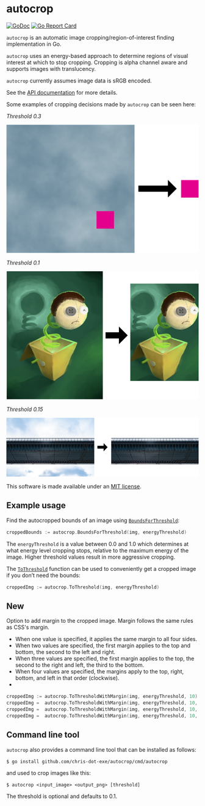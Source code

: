 # autocrop

[![GoDoc](https://godoc.org/github.com/mandykoh/autocrop?status.svg)](https://godoc.org/github.com/mandykoh/autocrop)
[![Go Report Card](https://goreportcard.com/badge/github.com/mandykoh/autocrop)](https://goreportcard.com/report/github.com/mandykoh/autocrop)

`autocrop` is an automatic image cropping/region-of-interest finding implementation in Go.

`autocrop` uses an energy-based approach to determine regions of visual interest at which to stop cropping. Cropping is alpha channel aware and supports images with translucency.

`autocrop` currently assumes image data is sRGB encoded.

See the [API documentation](https://godoc.org/github.com/mandykoh/autocrop) for more details.

Some examples of cropping decisions made by `autocrop` can be seen here:

_Threshold 0.3_

![Example of textured background being cropped from around a pink square](screenshots/crop-example-1.png)

_Threshold 0.1_

![Example of space being cropped away around a character illustration](screenshots/crop-example-2.png)

_Threshold 0.15_

![Example of sky being cropped away around a bridge](screenshots/crop-example-3.png)


This software is made available under an [MIT license](LICENSE).


## Example usage

Find the autocropped bounds of an image using [`BoundsForThreshold`](https://godoc.org/github.com/mandykoh/autocrop#BoundsForThreshold):

```go
croppedBounds := autocrop.BoundsForThreshold(img, energyThreshold)
```

The `energyThreshold` is a value between 0.0 and 1.0 which determines at what energy level cropping stops, relative to the maximum energy of the image. Higher threshold values result in more aggressive cropping.

The [`ToThreshold`](https://godoc.org/github.com/mandykoh/autocrop#ToThreshold) function can be used to conveniently get a cropped image if you don’t need the bounds:

```go
croppedImg := autocrop.ToThreshold(img, energyThreshold)
```

## New
Option to add margin to the cropped image.
Margin follows the same rules as CSS's margin. 

* When one value is specified, it applies the same margin to all four sides.
* When two values are specified, the first margin applies to the top and bottom, the second to the left and right.
* When three values are specified, the first margin applies to the top, the second to the right and left, the third to the bottom.
* When four values are specified, the margins apply to the top, right, bottom, and left in that order (clockwise).
* 
```go
croppedImg := autocrop.ToThresholdWithMargin(img, energyThreshold, 10)
croppedImg =  autocrop.ToThresholdWithMargin(img, energyThreshold, 10, 5)
croppedImg =  autocrop.ToThresholdWithMargin(img, energyThreshold, 10, 5, 4)
croppedImg =  autocrop.ToThresholdWithMargin(img, energyThreshold, 10, 5, 4, 2)
```

## Command line tool

`autocrop` also provides a command line tool that can be installed as follows:

```
$ go install github.com/chris-dot-exe/autocrop/cmd/autocrop
```

and used to crop images like this:

```
$ autocrop <input_image> <output_png> [threshold]
```

The threshold is optional and defaults to 0.1.
